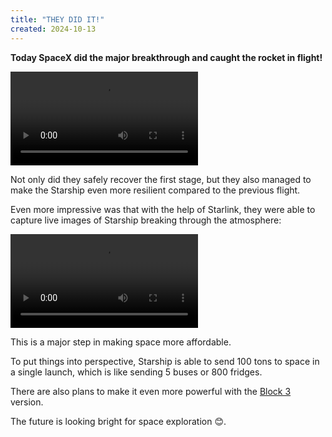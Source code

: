 ```yaml
---
title: "THEY DID IT!"
created: 2024-10-13
---
```



**Today SpaceX did the major breakthrough and caught the rocket in flight!**

<video src="chopsticks-working.mp4" class="markdown-img" controls autoplay>Chopsticks working!</video>

Not only did they safely recover the first stage, but they also managed to make
the Starship even more resilient compared to the previous flight.

Even more impressive was that with the help of Starlink, they were able to capture
live images of Starship breaking through the atmosphere:

<video src="plasma-glowing.mp4" class="markdown-img" controls>Beautiful plasma glows</video>

This is a major step in making space more affordable.

To put things into perspective, Starship is able to send 100 tons to space in a single launch,
which is like sending 5 buses or 800 fridges.

There are also plans to make it even more powerful with
the [Block 3](https://en.wikipedia.org/wiki/SpaceX_Starship#Block_3) version.

The future is looking bright for space exploration 😊.
